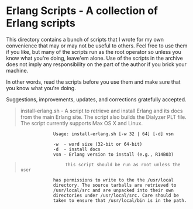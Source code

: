 # Erlang Scripts - A collection of Erlang scripts #

This directory contains a bunch of scripts that I wrote for my own
convenience that may or may not be useful to others. Feel free to
use them if you like, but many of the scripts run as the root
operator so unless you know what you're doing, leave'em alone. Use
of the scripts in the archive does not imply any responsibility on
the part of the author if you brick your machine.

In other words, read the scripts before you use them and make sure
that you know what you're doing.

Suggestions, improvements, updates, and corrections gratefully
accepted.


>  install-erlang.sh - A script to retrieve and install Erlang and
                      its docs from the main Erlang site. The script
                      also builds the Dialyzer PLT file.
                      The script currently supports Max OS X and
                      Linux.

                      Usage: install-erlang.sh [-w 32 | 64] [-d] vsn

                      -w  - word size (32-bit or 64-bit)
                      -d  - install docs
                      vsn - Erlang version to install (e.g., R14B03)

>                      This script should be run as root unless the user
                      has permissions to write to the the /usr/local
                      directory. The source tarballs are retrieved to
                      /usr/local/src and are unpacked into their own
                      directories under /usr/local/src. Care should be
                      taken to ensure that /usr/local/bin is in the path.
